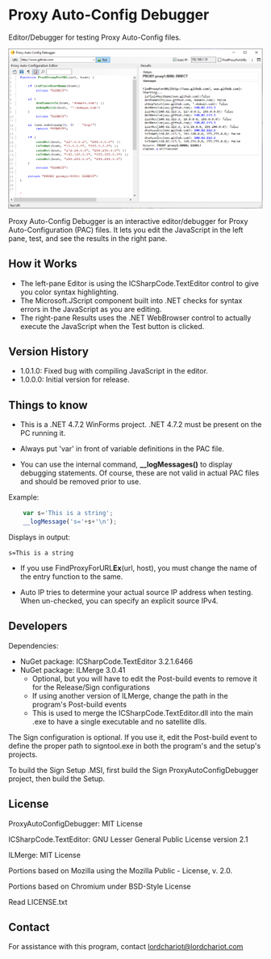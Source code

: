 # Proxy Auto-Config Debugger
Editor/Debugger for testing Proxy Auto-Config files.

 ![Screenshot 1](/docs/ScreenShot_1.png)

Proxy Auto-Config Debugger is an interactive editor/debugger for Proxy Auto-Configuration (PAC) files. It lets you edit the JavaScript in the left pane, test, and see the results in the right pane.

## How it Works
- The left-pane Editor is using the ICSharpCode.TextEditor control to give you color syntax highlighting.
- The Microsoft.JScript component built into .NET checks for syntax errors in the JavaScript as you are editing.
- The right-pane Results uses the .NET WebBrowser control to actually execute the JavaScript when the Test button is clicked.



## Version History
- 1.0.1.0: Fixed bug with compiling JavaScript in the editor.
- 1.0.0.0: Initial version for release.

## Things to know
- This is a .NET 4.7.2 WinForms project. .NET 4.7.2 must be present on the PC running it.

- Always put 'var' in front of variable definitions in the PAC file.

- You can use the internal command, **__logMessages()** to display debugging statements. Of course, these are not valid in actual PAC files and should be removed prior to use.

Example:

```js
    var s='This is a string';
    __logMessage('s='+s+'\n');
```
  
Displays in output:

    s=This is a string

- If you use FindProxyForURL**Ex**(url, host), you  must change the name of the entry function to the same. 

- Auto IP tries to determine your actual source IP address when testing. When un-checked, you can specify an explicit source IPv4.

## Developers
Dependencies:
- NuGet package: ICSharpCode.TextEditor 3.2.1.6466
- NuGet package: ILMerge 3.0.41
    - Optional, but you will have to edit the Post-build events to remove it for the Release/Sign configurations
    - If using another version of ILMerge, change the path in the program's Post-build events
    - This is used to merge the ICSharpCode.TextEditor.dll into the main .exe to have a single executable and no satellite dlls.

The Sign configuration is optional. If you use it, edit the Post-build event to define the proper path to signtool.exe in both the program's and the setup's projects. 

To build the Sign Setup .MSI, first build the Sign ProxyAutoConfigDebugger project, then build the Setup.

## License
ProxyAutoConfigDebugger: MIT License

ICSharpCode.TextEditor: GNU Lesser General Public License version 2.1

ILMerge: MIT License

Portions based on Mozilla using the Mozilla Public - License, v. 2.0.

Portions based on Chromium under BSD-Style License

Read LICENSE.txt

## Contact
For assistance with this program, contact lordchariot@lordchariot.com

